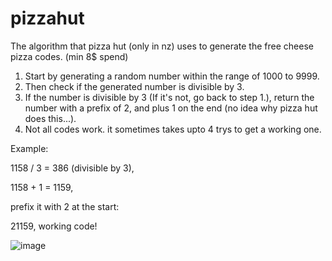 # pizzahut
The algorithm that pizza hut (only in nz) uses to generate the free cheese pizza codes. (min 8$ spend)

1. Start by generating a random number within the range of 1000 to 9999.
2. Then check if the generated number is divisible by 3.
3. If the number is divisible by 3 (If it's not, go back to step 1.), return the number with a prefix of 2, and plus 1 on the end (no idea why pizza hut does this...).
4. Not all codes work. it sometimes takes upto 4 trys to get a working one.

Example:

1158 / 3 = 386 (divisible by 3),

1158 + 1 = 1159,

prefix it with 2 at the start:

21159, working code!

![image](https://github.com/sa-g-e/pizzahut/assets/58725288/bb54b70b-b2bd-4f10-bf7f-885e833b1463)
